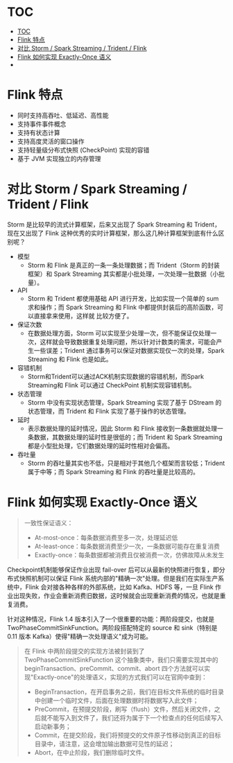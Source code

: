 # TOC
- [TOC](#toc)
- [Flink 特点](#flink-特点)
- [对比 Storm / Spark Streaming / Trident / Flink](#对比-storm--spark-streaming--trident--flink)
- [Flink 如何实现 Exactly-Once 语义](#flink-如何实现-exactly-once-语义)
- [](#)

# Flink 特点

- 同时支持高吞吐、低延迟、高性能
- 支持事件事件概念
- 支持有状态计算
- 支持高度灵活的窗口操作
- 支持轻量级分布式快照 (CheckPoint) 实现的容错
- 基于 JVM 实现独立的内存管理

# 对比 Storm / Spark Streaming / Trident / Flink

Storm 是比较早的流式计算框架，后来又出现了 Spark Streaming 和 Trident，现在又出现了 Flink 这种优秀的实时计算框架，那么这几种计算框架到底有什么区别呢？

- 模型
  - Storm 和 Flink 是真正的一条一条处理数据；而 Trident（Storm 的封装框架）和 Spark Streaming 其实都是小批处理，一次处理一批数据（小批量）。
- API
  - Storm 和 Trident 都使用基础 API 进行开发，比如实现一个简单的 sum 求和操作；而 Spark Streaming 和 Flink 中都提供封装后的高阶函数，可以直接拿来使用，这样就
比较方便了。
- 保证次数
  - 在数据处理方面，Storm 可以实现至少处理一次，但不能保证仅处理一次，这样就会导致数据重复处理问题，所以针对计数类的需求，可能会产生一些误差；Trident 通过事务可以保证对数据实现仅一次的处理，Spark Streaming 和 Flink 也是如此。
- 容错机制
  - Storm和Trident可以通过ACK机制实现数据的容错机制，而Spark Streaming和 Flink 可以通过 CheckPoint 机制实现容错机制。
- 状态管理
  - Storm 中没有实现状态管理，Spark Streaming 实现了基于 DStream 的状态管理，而 Trident 和 Flink 实现了基于操作的状态管理。
- 延时
  - 表示数据处理的延时情况，因此 Storm 和 Flink 接收到一条数据就处理一条数据，其数据处理的延时性是很低的；而 Trident 和 Spark Streaming 都是小型批处理，它们数据处理的延时性相对会偏高。
- 吞吐量
  - Storm 的吞吐量其实也不低，只是相对于其他几个框架而言较低；Trident 属于中等；而 Spark Streaming 和 Flink 的吞吐量是比较高的。

# Flink 如何实现 Exactly-Once 语义
> 一致性保证语义：
> 
> - At-most-once：每条数据消费至多一次，处理延迟低
> - At-least-once：每条数据消费至少一次，一条数据可能存在重复消费
> - Exactly-once：每条数据都被消费且仅被消费一次，仿佛故障从未发生

Checkpoint机制能够保证作业出现 fail-over 后可以从最新的快照进行恢复，即分布式快照机制可以保证 Flink 系统内部的"精确一次"处理。但是我们在实际生产系统中，Flink 会对接各种各样的外部系统，比如 Kafka、HDFS 等，一旦 Flink 作业出现失败，作业会重新消费旧数据，这时候就会出现重新消费的情况，也就是重复消费。

针对这种情况，Flink 1.4 版本引入了一个很重要的功能：两阶段提交，也就是 TwoPhaseCommitSinkFunction。两阶段搭配特定的 source 和 sink（特别是 0.11 版本 Kafka）使得"精确一次处理语义"成为可能。

> 在 Flink 中两阶段提交的实现方法被封装到了 TwoPhaseCommitSinkFunction 这个抽象类中，我们只需要实现其中的beginTransaction、preCommit、commit、abort 四个方法就可以实现"Exactly-once"的处理语义，实现的方式我们可以在官网中查到：
> 
> - BeginTransaction，在开启事务之前，我们在目标文件系统的临时目录中创建一个临时文件，后面在处理数据时将数据写入此文件；
> - PreCommit，在预提交阶段，刷写（flush）文件，然后关闭文件，之后就不能写入到文件了，我们还将为属于下一个检查点的任何后续写入启动新事务；
> - Commit，在提交阶段，我们将预提交的文件原子性移动到真正的目标目录中，请注意，这会增加输出数据可见性的延迟；
> - Abort，在中止阶段，我们删除临时文件。

# 



